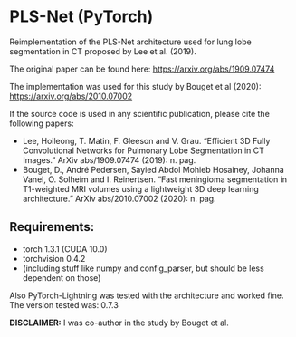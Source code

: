# PLS-Net (PyTorch)
Reimplementation of the PLS-Net architecture used for lung lobe segmentation in CT proposed by Lee et al. (2019).

The original paper can be found here: https://arxiv.org/abs/1909.07474

The implementation was used for this study by Bouget et al (2020):
https://arxiv.org/abs/2010.07002

If the source code is used in any scientific publication, please cite the following papers:
* Lee, Hoileong, T. Matin, F. Gleeson and V. Grau. “Efficient 3D Fully Convolutional Networks for Pulmonary Lobe Segmentation in CT Images.” ArXiv abs/1909.07474 (2019): n. pag.
* Bouget, D., André Pedersen, Sayied Abdol Mohieb Hosainey, Johanna Vanel, O. Solheim and I. Reinertsen. “Fast meningioma segmentation in T1-weighted MRI volumes using a lightweight 3D deep learning architecture.” ArXiv abs/2010.07002 (2020): n. pag.

## Requirements:
* torch 1.3.1 (CUDA 10.0)
* torchvision 0.4.2
* (including stuff like numpy and config_parser, but should be less dependent on those)

Also PyTorch-Lightning was tested with the architecture and worked fine. The version tested was: 0.7.3

**DISCLAIMER:** I was co-author in the study by Bouget et al.

